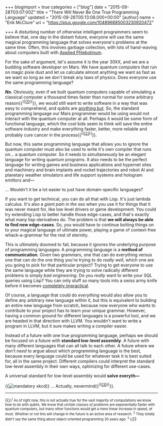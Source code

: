 +++
blogimport = true
categories = ["blog"]
date = "2015-09-28T03:07:00Z"
title = "There Will Never Be One True Programming Language"
updated = "2015-09-28T05:13:08.000+00:00"
[author]
name = "Erik McClure"
uri = "https://plus.google.com/104896885003230920472"

+++
A disturbing number of otherwise intelligent programmers seem to believe that, one day in the distant future, everyone will use the same magical programming language that solves everyone's problems at the same time. Often, this involves garbage collection, with lots of hand-waving about computers built with [Applied Phlebotinum](http://tvtropes.org/pmwiki/pmwiki.php/Main/AppliedPhlebotinum).

For the sake of argument, let's assume it is the year 30XX, and we are a budding software developer on Mars. We have quantum computers that run on magic pixie dust and let us calculate almost anything we want as fast as we want so long as we don't break any laws of physics. Does everyone use the same programming language?

***No.*** Obviously, even if we built quantum computers capable of simulating a classical computer a thousand times faster than normal for some arbitrary reason{{<sup>}}<a href="#foot1">[1]</a>{{</sup>}}, we would still want to write software in a way that was easy to comprehend, and qubits are [anything but](https://en.wikipedia.org/wiki/Qubit). So, the standard programming language our Mars programmer would be using would not interact with the quantum computer at all. Perhaps it would be some form of functional language, which the cool kids seem to think will save the entire software industry and make everything faster, better, more reliable and probably cure cancer in the process{{<sup>}}<a href="#foot2">[2]</a>{{</sup>}}.

But now, this same programming language that allows you to ignore the quantum computer must also be used to write it's own compiler that runs on... a quantum computer. So it needs to simultaneously be an elegant language for writing quantum programs. It also needs to be the perfect language for writing games and business applications and hypernet sites and machinery and brain implants and rocket trajectories and robot AI and planetary weather simulators and life support systems and hologram emittors and&mdash;

... Wouldn't it be a lot easier to just have domain-specific languages?

If you want to get technical, you can do all that with Lisp. It's just lambda calculus. It's also a *giant pain in the ass* when you use it for things that it was never meant for, like low level drivers or game development. You could try extending Lisp to better handle those edge-cases, and that's exactly what many lisp-derivatives do. The problem is that **we will always be able to find new edge-cases**. So, you would have to continue bolting things on to your magical language of ultimate power, playing a game of context-free whack-a-grammar for the rest of eternity.

This is ultimately doomed to fail, because it ignores the underlying purpose of programming languages: A programming language is a **method of communication**. Given two grammars, one that can do everything versus one that can do the one thing you're trying to do *really well*, which one are you going to pick for that particular project? Trying to get everyone to use the same language while they are trying to solve radically different problems is simply *bad engineering*. Do you *really* want to write your SQL queries using Lisp? You can only stuff so many tools into a swiss army knife before it becomes [completely impractical](http://www.wengerna.com/stuff/contentmgr/files/0/a45137daa224e9531cb3050458faee64/image/wenger_giant_knife.png). 

Of course, a language that could do *everything* would also allow you to define any arbitrary new language within it, but this is equivalent to building an entire new language from scratch, because now everyone who wants to contribute to your project has to learn your unique grammar. However, having a common ground for different languages is a powerful tool, and we are headed in that direction with LLVM. You wouldn't want to write a program in LLVM, but it sure makes writing a compiler easier. 

Instead of a future with one true programming language, perhaps we should be focused on a future with **standard low-level assembly**. A future with many different languages that can all talk to each other. A future where we don't *need* to argue about which programming language is the best, because every language could be used for whatever task it is best suited for, all in the same project. Different compilers could interpret the standard low-level assembly in their own ways, optimizing for different use-cases.

A universal standard for low-level assembly would **solve everyth&mdash;**

{{<img src="https://imgs.xkcd.com/comics/standards.png" alt="mandatory xkcd" title="Mars insisted on making semicolons optional, which rendered their code completely incompatible with Earth's code. The resulting Great Semicolon War left the entire northern hemisphere of Earth uninhabitable." >}}
... Actually, nevermind{{<sup>}}<a href="#foot3">[3]</a>{{</sup>}}.

<hr>
{{<span style="font-size:80%">}}<sup id="foot1">1</sup></a> As of right now, this is not actually true for the vast majority of computations we know how to do with qubits. We know that <i>certain classes of problems</i> are exponentially faster with quantum computers, but many other functions would get a mere linear increase in speed, <i>at most</i>. Whether or not this will change in the future is an active area of research.
<sup id="foot2">2</sup> They <i>totally</i> didn't say the same thing about object-oriented programming 30 years ago.
<sup id="foot3">3</sup> <i></sarcasm></i>
{{</span>}}
